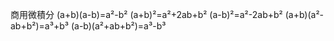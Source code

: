 商用微積分
(a+b)(a-b)=a²-b²
(a+b)²=a²+2ab+b²
(a-b)²=a²-2ab+b²
(a+b)(a²-ab+b²)=a³+b³
(a-b)(a²+ab+b²)=a³-b³
